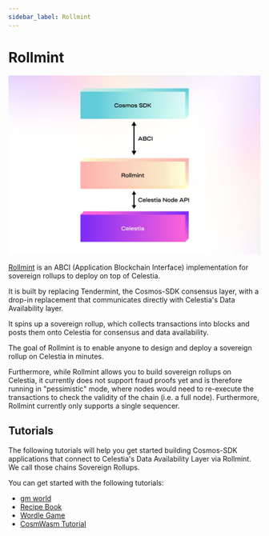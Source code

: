 ```yaml
---
sidebar_label: Rollmint
---
```


# Rollmint

![rollmint](/img/rollmint.png)

[Rollmint](https://github.com/celestiaorg/rollmint) is an ABCI
(Application Blockchain Interface) implementation for sovereign
rollups to deploy on top of Celestia.

It is built by replacing Tendermint, the Cosmos-SDK
consensus layer, with a drop-in replacement that
communicates directly with Celestia's Data Availability layer.

It spins up a sovereign rollup, which collects transactions into blocks and
posts them onto Celestia for consensus and data availability.

The goal of Rollmint is to enable anyone to design and
deploy a sovereign rollup on Celestia in minutes.

Furthermore, while Rollmint allows you to build sovereign rollups
on Celestia, it currently does not support fraud proofs yet and is
therefore running in "pessimistic" mode, where nodes would need to
re-execute the transactions to check the validity of the chain
(i.e. a full node). Furthermore, Rollmint currently only supports
a single sequencer.

## Tutorials

The following tutorials will help you get started building
Cosmos-SDK applications that connect to Celestia's Data Availability
Layer via Rollmint. We call those chains Sovereign Rollups.

You can get started with the following tutorials:

- [gm world](./gm-world.md)
- [Recipe Book](./recipe-book.md)
- [Wordle Game](./wordle.md)
- [CosmWasm Tutorial](./cosmwasm.md)
